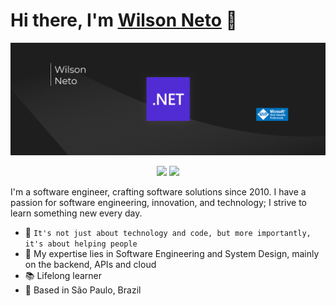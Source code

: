 # Hi there, I'm [Wilson Neto](https://www.linkedin.com/in/wilsonnetobr/) 👋

![Capa Git](https://raw.githubusercontent.com/wilsonneto-dev/wilsonneto-dev/refs/heads/master/cover.png)

<p align="center">
    <a href="https://www.youtube.com/@wilsonneto-dev/videos" target="_blank"><img src="https://img.shields.io/badge/-Youtube-2D2B55?style=flat-square&logo=Youtube&logoColor=white"/></a>
    <a href="https://www.linkedin.com/in/wilsonnetobr/" target="_blank"><img src="https://img.shields.io/badge/-LinkedIn-2D2B55?style=flat-square&logo=linkedin&logoColor=white"/></a>
</p>

I'm a software engineer, crafting software solutions since 2010. I have a passion for software engineering, innovation, and technology; I strive to learn something new every day.<br />

- :rocket: `It's not just about technology and code, but more importantly, it's about helping people`
- :purple_heart: My expertise lies in Software Engineering and System Design, mainly on the backend, APIs and cloud
- :books: Lifelong learner
- :pushpin: Based in São Paulo, Brazil
